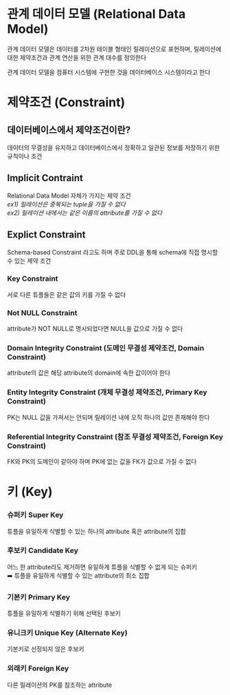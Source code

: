 # 관계 데이터 모델 (Relational Data Model)
관계 데이터 모델은 데이터를 2차원 테이블 형태인 릴레이션으로 표현하며, 릴레이션에 대한 제약조건과 관계 연산을 위한 관계 대수를 정의한다  

관계 데이터 모델을 컴퓨터 시스템에 구현한 것을 데이터베이스 시스템이라고 한다

# 제약조건 (Constraint)

## 데이터베이스에서 제약조건이란?
데이터의 무결성을 유지하고 데이터베이스에서 정확하고 일관된 정보를 저장하기 위한 규칙이나 조건

## Implicit Contraint
Relational Data Model 자체가 가지는 제약 조건  
_ex1) 릴레이션은 중복되는 tuple을 가질 수 없다_  
_ex2) 릴레이션 내에서는 같은 이름의 attribute를 가질 수 없다_  

## Explict Constraint
Schema-based Constraint 라고도 하며 주로 DDL을 통해 schema에 직접 명시할 수 있는 제약 조건

### Key Constraint
서로 다른 튜플들은 같은 값의 키를 가질 수 없다

### Not NULL Constraint
attribute가 NOT NULL로 명시되었다면 NULL을 값으로 가질 수 없다

### Domain Integrity Constraint (도메인 무결성 제약조건, Domain Constraint)
attribute의 값은 해당 attribute의 domain에 속한 값이어야 한다

### Entity Integrity Constraint (개체 무결성 제약조건, Primary Key Constraint)
PK는 NULL 값을 가져서는 안되며 릴레이션 내에 오직 하나의 값만 존재해야 한다

### Referential Integrity Constraint (참조 무결성 제약조건, Foreign Key Constraint)
FK와 PK의 도메인이 같아야 하며 PK에 없는 값을 FK가 값으로 가질 수 없다


# 키 (Key)
### 슈퍼키 Super Key
튜플을 유일하게 식별할 수 있는 하나의 attribute 혹은 attribute의 집합

### 후보키 Candidate Key
어느 한 attribute라도 제거하면 유일하게 튜플을 식별할 수 없게 되는 슈퍼키  
➡️ 튜플을 유일하게 식별할 수 있는 attribute의 최소 집합

### 기본키 Primary Key
튜플을 유일하게 식별하기 위해 선택된 후보키

### 유니크키 Unique Key (Alternate Key)
기본키로 선정되지 않은 후보키

### 외래키 Foreign Key
다른 릴레이션의 PK를 참조하는 attribute
